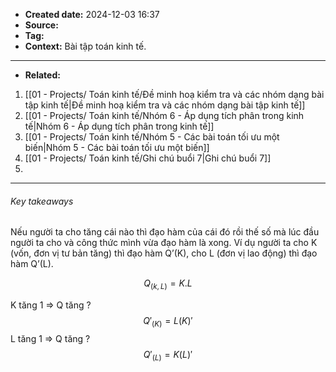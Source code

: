 * **Created date:**  2024-12-03 16:37
* **Source:**
* **Tag:** 
* **Context:** Bài tập toán kinh tế.
****
- **Related:** 
1. [[01 - Projects/ Toán kinh tế/Đề minh hoạ kiểm tra và các nhóm dạng bài tập kinh tế|Đề minh hoạ kiểm tra và các nhóm dạng bài tập kinh tế]]
2. [[01 - Projects/ Toán kinh tế/Nhóm 6 - Áp dụng tích phân trong kinh tế|Nhóm 6 - Áp dụng tích phân trong kinh tế]]
3. [[01 - Projects/ Toán kinh tế/Nhóm 5 - Các bài toán tối ưu một biến|Nhóm 5 - Các bài toán tối ưu một biến]]
4. [[01 - Projects/ Toán kinh tế/Ghi chú buổi 7|Ghi chú buổi 7]]
5. 
***

###### Key takeaways
Nếu người ta cho tăng cái nào thì đạo hàm của cái đó rồi thế số mà lúc đầu người ta cho và công thức mình vừa đạo hàm là xong. Ví dụ người ta cho K (vốn, đơn vị tư bản tăng) thì đạo hàm Q’(K), cho L (đơn vị lao động) thì đạo hàm Q’(L).

$$Q_{(k,L)} = K.L$$

K tăng 1 => Q tăng ?
$$Q'_{(K)} = L(K)' $$
L tăng 1 => Q tăng ?
$$Q'_{(L)} = K(L)'$$





